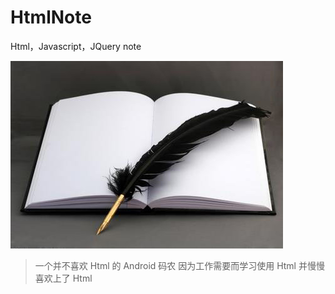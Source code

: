 # HtmlNote
Html，Javascript，JQuery note

![image](https://raw.githubusercontent.com/CharonChui/Pictures/master/note.jpg)

> 一个并不喜欢 Html 的 Android 码农
> 因为工作需要而学习使用 Html
> 并慢慢喜欢上了 Html
